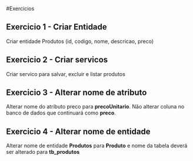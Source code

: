 #Exercicios

## Exercicio 1 - Criar Entidade

  Criar entidade Produtos (id, codigo, nome, descricao, preco)

## Exercicio 2 - Criar servicos

  Criar servico para salvar, excluir e listar produtos

## Exercicio 3 - Alterar nome de atributo

  Alterar nome do atributo preco para **precoUnitario**. Não alterar coluna no banco de dados que continuará como **preco**.

## Exercicio 4 - Alterar nome de entidade

  Alterar nome de entidade **Produtos** para **Produto** e nome da tabela deverá ser alterado para **tb_produtos**



